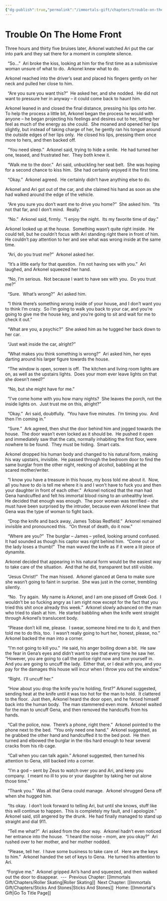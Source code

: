 ```yaml
---
{"dg-publish":true,"permalink":"/immortals-gift/chapters/trouble-on-the-home-front/"}
---
```


# Trouble On The Home Front

Three hours and thirty five bruises later, Arkonel watched Ari put the car into park and they sat there for a moment in complete silence.

  “So…”  Ari broke the kiss, looking at him for the first time as a submissive woman unsure of what to do.  Arkonel knew what to do.

Arkonel reached into the driver’s seat and placed his fingers gently on her neck and pulled her close to him.

  “Are you sure you want this?”  He asked her, and she nodded.  He did not want to pressure her in anyway – it could come back to haunt him.

Arkonel leaned in and closed the final distance, pressing his lips onto her.  To help the process a little bit, Arkonel began the process he would with anyone – he began projecting his feelings and desires out to her, letting her feel as much of the energy as she could.  She moaned and opened her lips slightly, but instead of taking charge of her, he gently ran his tongue around the outside edges of her lips only.  He closed his lips, pressing them once more to hers, and then backed off.

  “You need sleep.”  Arkonel said, trying to hide a smile.  He had turned her one, teased, and frustrated her.  They both knew it.

  “Walk me to the door.”  Ari said, unbuckling her seat belt.  She was hoping for a second chance to kiss him.  She had certainly enjoyed it the first time.

  “Okay.”  Arkonel agreed.  He certainly didn’t have anything else to do.

Arkonel and Ari got out of the car, and she claimed his hand as soon as she had walked around the edge of the vehicle. 

  “Are you sure you don’t want me to drive you home?”  She asked him.  “Its not that far, and I don’t mind.  Really.”

  “No.”  Arkonel said, firmly.  “I enjoy the night.  Its my favorite time of day.”

Arkonel looked up at the house.  Something wasn’t quite right inside.  He could tell, but he couldn’t focus with Ari standing right there in front of him.  He couldn’t pay attention to her and see what was wrong inside at the same time.

  “Ari, do you trust me?”  Arkonel asked her.

  “It’s a little early for that question.  I’m not having sex with you.”  Ari laughed, and Arkonel squeezed her hand.

  “No, I’m serious.  Not because I want to have sex with you.  Do you trust me?”

  “Sure.  What’s wrong?”  Ari asked him.

  “I think there’s something wrong inside of your house, and I don’t want you to think I’m crazy.  So I’m going to walk you back to your car, and you’re going to give me the house key, and you’re going to sit and wait for me to check it out.”

  “What are you, a psychic?”  She asked him as he tugged her back down to her car.

  “Just wait inside the car, alright?”

  “What makes you think something is wrong?”  Ari asked him, her eyes darting around his larger figure towards the house.

  “The window is open, screen is off.  The kitchen and living room lights are on, as well as the upstairs lights.  Does your mom ever leave lights on that she doesn’t need?”

  “No, but she might have for me.”

  “I’ve come home with you how many nights?  She leaves the porch, not the inside lights on.  Just trust me on this, alright?”

  “Okay.”  Ari said, doubtfully.  “You have five minutes.  I’m timing you.  And then I’m coming in.”

  “Sure.”  Ark agreed, then shut the door behind him and jogged towards the house.  The door wasn’t even locked as it should be.  He pushed it open and immediately saw that the cats, normally inhabiting the first floor, were nowhere to be found.  They must be hiding.  Smart cats. 

Arkonel dropped his human body and changed to his natural form, making his way upstairs, invisible.  He passed through the bedroom door to find the same burglar from the other night, reeking of alcohol, babbling at the scared mother/writer.

  “I know you have a treasure in this house, my boss told me about it.  Now, all you have to do is tell me where it is and I won’t have to fuck you and then your daughter in front of each other.”  Arkonel noticed that the man had Gena handcuffed and felt his immortal blood rising to an unhealthy level.  He decided that enough was enough.  The poor woman was terrified – she must have been surprised by the intruder, because even Arkonel knew that Gena was the type of woman to fight back.

  “Drop the knife and back away, James Tobias Redfield.”  Arkonel remained invisible and pronounced this.  “On threat of death, do it now.”

  “Where are you?”  The burglar – James – yelled, looking around confused.  It had sounded as though his captor was right behind him.  “Come out or the lady loses a thumb!”  The man waved the knife as if it were a lit piece of dynamite. 

Arkonel decided that appearing in his natural form would be the easiest way to take care of the situation.  And that he did, transparent but still visible.

  “Jesus Christ!”  The man hissed.  Arkonel glanced at Gena to make sure she wasn’t going to faint in surprise.  She was just in the corner, trembling silently.

  “No.  Try again.  My name is Arkonel, and I am one pissed off Greek God.  I wouldn’t be so fucking angry as I am right now except for the fact that you tried this shit once already this week.”  Arkonel slowly advanced on the man who tried to slash at him.  He started babbling when the knife went straight through Arkonel’s translucent body.

  “Please don’t kill me, please.  I swear, someone hired me to do it, and then told me to do this, too.  I wasn’t really going to hurt her, honest, please, no.”  Arkonel backed the man into a corner.

  “I’m not going to kill you.”  He said, his anger boiling down a bit.  He saw the fear in Gena’s eyes and didn’t want to see that every time he saw her.  “However, you are going to call the police right now and turn yourself in.  And you are going to uncuff the lady.  Either that, or I deal with you, and you pay for the damages this house will incur when I throw you out the window.”

  “Right.  I’ll uncuff her.”

  “How about you drop the knife you’re holding, first?” Arkonel suggested, sending heat at the knife until it was too hot for the man to hold.  It clattered to the floor.  Just then, Arkonel heard the door open, and he forced himself back into the human body.  The man stammered even more.  Arkonel waited for the man to uncuff Gena, and then removed the handcuffs from his hands.

  “Call the police, now.  There’s a phone, right there.”  Arkonel pointed to the phone next to the bed.  “You only need one hand.”  Arkonel suggested, as he grabbed the other hand and handcuffed it to the bed post.  He then turned and elbowed the burglar in the ribs hard enough to hear several cracks from his rib cage.

  “Call when you can talk again.” Arkonel suggested, then turned his attention to Gena, still backed into a corner. 

  “I’m a god – sent by Zeus to watch over you and Ari, and keep you company.  I meant no ill to you or your daughter by taking her out alone those time.”

  “Thank you.”  Was all that Gena could manage.  Arkonel shrugged Gena off when she hugged him.

  “Its okay.  I don’t look forward to telling Ari, but until she knows, stuff like this will continue to happen.  This is completely my fault, and I apologize.”  Arkonel said, still angered by the drunk.  He had finally managed to stand up straight and dial 911.

  “Tell me what?”  Ari asked from the door way.  Arkonel hadn’t even noticed her entrance into the house.  “I heard the noise – mom, are you okay?”  Ari rushed over to her mother, and her mother nodded.

  “Please, tell her.  I have some business to take care of.  Here are the keys to him.”  Arkonel handed the set of keys to Gena.  He turned his attention to Ari.

 “Forgive me.”  Arkonel gripped Ari’s hand and squeezed, and then walked out the door to disappear.
 ---
 Previous Chapter: [[Immortals Gift/Chapters/Roller Skating\|Roller Skating]]
 Next Chapter: [[Immortals Gift/Chapters/Sticks And Stones\|Sticks And Stones]]
 Home: [[Immortal's Gift\|Go To Title Page]]